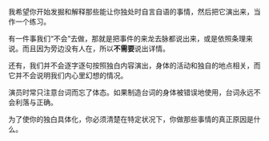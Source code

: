 我希望你开始发掘和解释那些能让你独处时自言自语的事情，然后把它演出来，当作一个练习。

有一件事我们“不会”去做，那就是把事件的来龙去脉都说出来，或是依照条理来说。而且因为旁边没有人在，所以**不需要**说出详情。

还有，我们并不会逐字逐句按照独白内容演出，身体的活动和独自的地点相关，而它并不会说明我们内心里幻想的情况。

演员时常只注意台词而忘了体态。如果制造台词的身体被错误地使用，台词永远不会利落与正确。

为了使你的独白具体化，你必须清楚在特定状况下，你做那些事情的真正原因是什么。

